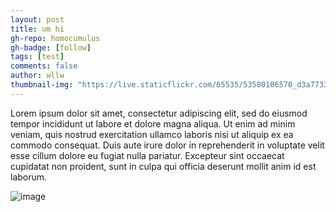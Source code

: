 ```yaml
---
layout: post
title: um hi
gh-repo: homocumulus
gh-badge: [follow]
tags: [test]
comments: false
author: wllw
thumbnail-img: "https://live.staticflickr.com/65535/53580106570_d3a773364e_k.jpg"
---
```


Lorem ipsum dolor sit amet, consectetur adipiscing elit, sed do eiusmod tempor incididunt ut labore et dolore magna aliqua. Ut enim ad minim veniam, quis nostrud exercitation ullamco laboris nisi ut aliquip ex ea commodo consequat. Duis aute irure dolor in reprehenderit in voluptate velit esse cillum dolore eu fugiat nulla pariatur. Excepteur sint occaecat cupidatat non proident, sunt in culpa qui officia deserunt mollit anim id est laborum.

![image](https://live.staticflickr.com/65535/53580106570_d3a773364e_k.jpg)
